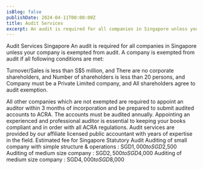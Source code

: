 ```yaml
---
isBlog: false
publishDate: 2024-04-11T00:00:00Z
title: Audit Services
excerpt: An audit is required for all companies in Singapore unless your company is exempted from audit.
---
```


Audit Services Singapore
An audit is required for all companies in Singapore unless your company is exempted from audit. A company is exempted from audit if all following conditions are met:

Turnover/Sales is less than S$5 million, and
There are no corporate shareholders, and
Number of shareholders is less than 20 persons, and
Company must be a Private Limited company, and
All shareholders agree to audit exemption.

All other companies which are not exempted are required to appoint an auditor within 3 months of incorporation and be prepared to submit audited accounts to ACRA. The accounts must be audited annually.
Appointing an experienced and professional auditor is essential to keeping your books compliant and in order with all ACRA regulations. Audit services are provided by our affiliate licensed public accountant with years of expertise in the field.
Estimated fee for Singapore Statutory Audit
Auditing of small company with simple structure & operations : SGD$1,000 to SGD$2,500
Auditing of medium size company : SGD$2,500 to SGD$4,000
Auditing of medium size company : SGD$4,000 to SGD$8,000